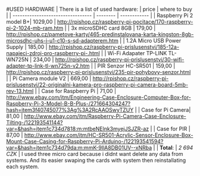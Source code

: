 #USED HARDWARE
| There is a list of used hardware: |  price  |  where to buy |
| --------------------------------- | -------- | ------------ |
| Raspberry Pi 2 model B+| 1029,00  | http://rpishop.cz/raspberry-pi-pocitace/170-raspberry-pi-2-1024-mb-ram.htm |
| 3x microSDHC card 8GB | 179,00 | http://rpishop.cz/pametove-karty/465-predinstalovana-karta-kingston-8gb-microsdhc-uhs-i-u1-c10-s-sd-adapterem.htm | 
| 1.2A Micro USB Power Supply | 185,00 | http://rpishop.cz/raspberry-pi-prislusenstvi/185-12a-napajeci-zdroj-pro-raspberry-pi-.html |
| Wi-Fi Adapater TP-LINK TL-WN725N | 234,00 | http://rpishop.cz/raspberry-pi-prislusenstvi/30-wifi-adapter-tp-link-tl-wn725n-v2.htm |
| PIR Senzor HC-SR501 | 159,00 | http://rpishop.cz/raspberry-pi-prislusenstvi/235-pir-pohybovy-senzor.html |
| Pi Camera module V2 | 669,00 | http://rpishop.cz/raspberry-pi-prislusenstvi/22-originalni-kamera-pro-raspberry-pi-camera-board-5mb-rev-13.html |
| Case for Raspberry Pi | 71,00 | http://www.ebay.com/itm/Engineering-Case-Enclosure-Computer-Box-for-Raspberry-Pi-3-Model-B-B-Plus-/271664304247?hash=item3f40745077%3Ag%3A2RcAAOSwyTZUY |
| Case for Pi Camera| 81,00 | http://www.ebay.com/itm/Raspberry-Pi-Camera-Case-Enclosure-Tilting-/122193541144?var=&hash=item1c734d7818:m:mtbeNElnk3myejJSJZR-az |
| Case for PIR | 87,00 | http://www.ebay.com/itm/HC-SR501-Acrylic-Sensor-Enclosure-Box-Mount-Case-Casing-for-Raspberry-Pi-Arduino-/122193541594?var=&hash=item1c734d79da:m:mmK-9IlA8DB01UV--xNRba |
| **Total**: | *2 694 CZK*   | 
I used three micro card because i didnt want delete any data from systems. And its easier swaping the cards with system then reinstallating each system.
